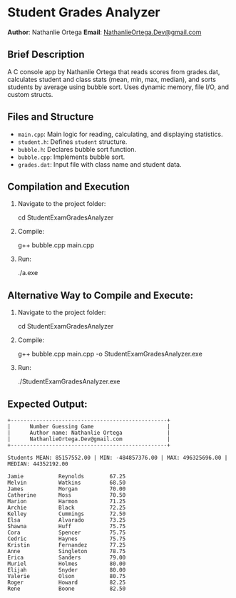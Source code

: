 # Student Grades Analyzer

**Author**: Nathanlie Ortega
**Email**: NathanlieOrtega.Dev@gmail.com


## Brief Description
A C console app by Nathanlie Ortega that reads scores from grades.dat, calculates student and class stats (mean, min, max, median), and sorts students by average using bubble sort. Uses dynamic memory, file I/O, and custom structs.

## Files and Structure
- `main.cpp`: Main logic for reading, calculating, and displaying statistics.
- `student.h`: Defines `student` structure.
- `bubble.h`: Declares bubble sort function.
- `bubble.cpp`: Implements bubble sort.
- `grades.dat`: Input file with class name and student data.

## Compilation and Execution
1. Navigate to the project folder:

    cd StudentExamGradesAnalyzer

2. Compile:

    g++ bubble.cpp main.cpp

3. Run:

    ./a.exe


## Alternative Way to Compile and Execute:

1. Navigate to the project folder:

    cd StudentExamGradesAnalyzer

2. Compile:

    g++ bubble.cpp main.cpp -o StudentExamGradesAnalyzer.exe

3. Run:

    ./StudentExamGradesAnalyzer.exe


## Expected Output:
``````````````````````````````````````````````````````
+-------------------------------------------------+
|      Number Guessing Game                       |
|      Author name: Nathanlie Ortega              |
|      NathanlieOrtega.Dev@gmail.com              |
+-------------------------------------------------+

Students MEAN: 85157552.00 | MIN: -484857376.00 | MAX: 496325696.00 | MEDIAN: 44352192.00

Jamie           Reynolds        67.25
Melvin          Watkins         68.50
James           Morgan          70.00
Catherine       Moss            70.50
Marion          Harmon          71.25
Archie          Black           72.25
Kelley          Cummings        72.50
Elsa            Alvarado        73.25
Shawna          Huff            75.75
Cora            Spencer         75.75
Cedric          Haynes          75.75
Kristin         Fernandez       77.25
Anne            Singleton       78.75
Erica           Sanders         79.00
Muriel          Holmes          80.00
Elijah          Snyder          80.00
Valerie         Olson           80.75
Roger           Howard          82.25
Rene            Boone           82.50
